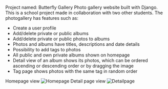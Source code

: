 Project named: Butterfly Gallery
Photo gallery website built with Django. This is a school project made in collaboration with two other students.
The photogallery has features such as: 
- Create a user profile
- Add/delete private or public albums
- Add/delete private or public photos to albums
- Photos and albums have titles, descriptions and date details
- Possibility to add tags to photos
- All public and own private albums shown on homepage
- Detail view of an album shows its photos, which can be ordered ascending or descending order or by dragging the image
- Tag page shows photos with the same tag in random order

Homepage view
![Homepage](https://user-images.githubusercontent.com/77398611/161414319-bd79f98f-023b-4576-bf8f-7fb1e6b1ffab.png)
Detail page view
![Detailpage](https://user-images.githubusercontent.com/77398611/161414807-ad04e26c-f32b-4a5d-9419-10574d0f3c6b.png)
